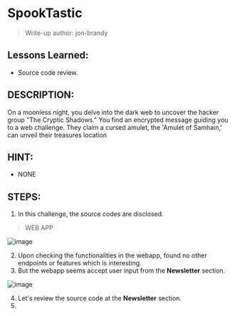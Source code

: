 # SpookTastic
> Write-up author: jon-brandy

## Lessons Learned:
- Source code review.


## DESCRIPTION:
On a moonless night, you delve into the dark web to uncover the hacker group "The Cryptic Shadows." 
You find an encrypted message guiding you to a web challenge. They claim a cursed amulet, the 'Amulet of Samhain,' can unveil their treasures location

## HINT:
- NONE

## STEPS:
1. In this challenge, the source codes are disclosed.

> WEB APP

![image](https://github.com/jon-brandy/hackthebox/assets/70703371/20ea6c64-b255-4e73-9505-dfb34f619e8c)


2. Upon checking the functionalities in the webapp, found no other endpoints or features which is interesting.
3. But the webapp seems accept user input from the **Newsletter** section.

![image](https://github.com/jon-brandy/hackthebox/assets/70703371/adf7d9fc-f6e6-4318-8c8c-a6cac7f8f599)


4. Let's review the source code at the **Newsletter** section.
5. 
